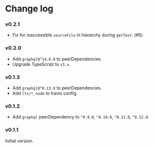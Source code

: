 # Change log

### v0.2.1

* Fix for inaccessible `sourceFile` in hierarchy during `getText`. (#5)

### v0.2.0

* Add `graphql@^14.0.0` to peerDependencies.
* Upgrade TypeScript to `v3.x`.

### v0.1.3

* Add `graphql@^0.13.0` to peerDependencies.
* Add `lts/*`, `node` to travis config.

### v0.1.2

* Add `graphql` peerDependency to `^0.9.0`, `^0.10.0`, `^0.11.0`, `^0.12.0`.

### v0.1.1

Initial version.
